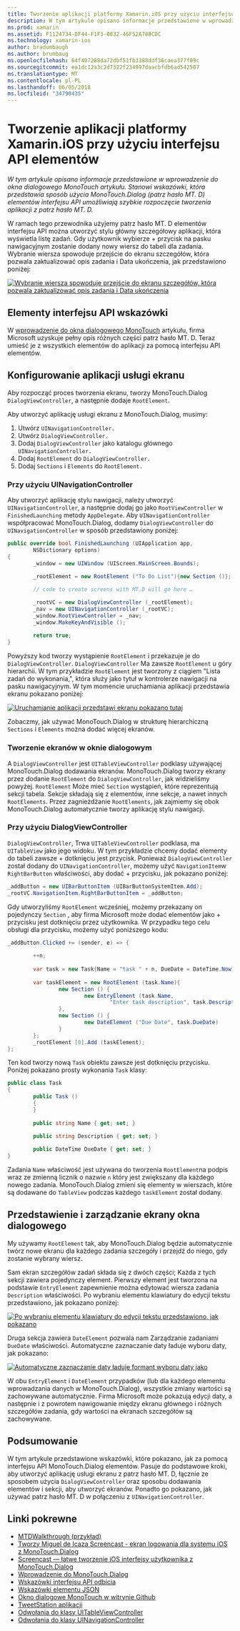 ```yaml
---
title: Tworzenie aplikacji platformy Xamarin.iOS przy użyciu interfejsu API elementów
description: W tym artykule opisano informacje przedstawione w wprowadzenie do okna dialogowego MonoTouch artykułu. Stanowi wskazówki, która przedstawia sposób użycia MonoTouch.Dialog (patrz hasło MT. D) elementów interfejsu API umożliwiają szybkie rozpoczęcie tworzenia aplikacji z patrz hasło MT. D.
ms.prod: xamarin
ms.assetid: F1124734-DF44-F1F3-0832-46F52A788CDC
ms.technology: xamarin-ios
author: bradumbaugh
ms.author: brumbaug
ms.openlocfilehash: 64f407288da72dbf51fb3388ddf36caea377f09c
ms.sourcegitcommit: ea1dc12a3c2d7322f234997daacbfdb6ad542507
ms.translationtype: MT
ms.contentlocale: pl-PL
ms.lasthandoff: 06/05/2018
ms.locfileid: "34790435"
---
```

# <a name="creating-a-xamarinios-application-using-the-elements-api"></a>Tworzenie aplikacji platformy Xamarin.iOS przy użyciu interfejsu API elementów

_W tym artykule opisano informacje przedstawione w wprowadzenie do okna dialogowego MonoTouch artykułu. Stanowi wskazówki, która przedstawia sposób użycia MonoTouch.Dialog (patrz hasło MT. D) elementów interfejsu API umożliwiają szybkie rozpoczęcie tworzenia aplikacji z patrz hasło MT. D._

W ramach tego przewodnika użyjemy patrz hasło MT. D elementów interfejsu API można utworzyć stylu główny szczegółowy aplikacji, która wyświetla listę zadań. Gdy użytkownik wybierze <span class="ui"> + </span> przycisk na pasku nawigacyjnym zostanie dodany nowy wiersz do tabeli dla zadania. Wybranie wiersza spowoduje przejście do ekranu szczegółów, która pozwala zaktualizować opis zadania i Data ukończenia, jak przedstawiono poniżej:

 [![](elements-api-walkthrough-images/01-task-list-app.png "Wybranie wiersza spowoduje przejście do ekranu szczegółów, która pozwala zaktualizować opis zadania i Data ukończenia")](elements-api-walkthrough-images/01-task-list-app.png#lightbox)

 <a name="Elements_API_Walkthrough" />


## <a name="elements-api-walkthrough"></a>Elementy interfejsu API wskazówki

W [wprowadzenie do okna dialogowego MonoTouch](~/ios/user-interface/monotouch.dialog/index.md) artykułu, firma Microsoft uzyskuje pełny opis różnych części patrz hasło MT. D. Teraz umieść je z wszystkich elementów do aplikacji za pomocą interfejsu API elementów.

 <a name="Setting_up_the_Multi-Screen_Application" />


## <a name="setting-up-the-multi-screen-application"></a>Konfigurowanie aplikacji usługi ekranu

Aby rozpocząć proces tworzenia ekranu, tworzy MonoTouch.Dialog `DialogViewController`, a następnie dodaje `RootElement`.

Aby utworzyć aplikację usługi ekranu z MonoTouch.Dialog, musimy:

1.  Utwórz  `UINavigationController.`
1.  Utwórz  `DialogViewController.`
1.  Dodaj `DialogViewController` jako katalogu głównego  `UINavigationController.` 
1.  Dodaj `RootElement` do  `DialogViewController.`
1.  Dodaj `Sections` i `Elements` do  `RootElement.` 


 <a name="Using_A_UINavigationController" />


### <a name="using-a-uinavigationcontroller"></a>Przy użyciu UINavigationController

Aby utworzyć aplikację stylu nawigacji, należy utworzyć `UINavigationController`, a następnie dodaj go jako `RootViewController` w `FinishedLaunching` metody `AppDelegate`. Aby `UINavigationController` współpracować MonoTouch.Dialog, dodamy `DialogViewController` do `UINavigationController` w sposób przedstawiony poniżej:

```csharp
public override bool FinishedLaunching (UIApplication app, 
        NSDictionary options)
{
        _window = new UIWindow (UIScreen.MainScreen.Bounds);
            
        _rootElement = new RootElement ("To Do List"){new Section ()};

        // code to create screens with MT.D will go here …

        _rootVC = new DialogViewController (_rootElement);
        _nav = new UINavigationController (_rootVC);
        _window.RootViewController = _nav;
        _window.MakeKeyAndVisible ();
            
        return true;
}
```

Powyższy kod tworzy wystąpienie `RootElement` i przekazuje je do `DialogViewController`. `DialogViewController` Ma zawsze `RootElement` u góry hierarchii. W tym przykładzie `RootElement` jest tworzony z ciągiem "Lista zadań do wykonania,", która służy jako tytuł w kontrolerze nawigacji na pasku nawigacyjnym. W tym momencie uruchamiania aplikacji przedstawia ekranu pokazano poniżej:

 [![](elements-api-walkthrough-images/02-to-do-list-screen-.png "Uruchamianie aplikacji przedstawi ekranu pokazano tutaj")](elements-api-walkthrough-images/02-to-do-list-screen-.png#lightbox)

Zobaczmy, jak używać MonoTouch.Dialog w strukturę hierarchiczną `Sections` i `Elements` można dodać więcej ekranów.

 <a name="Creating_the_Dialog_Screens" />


### <a name="creating-the-dialog-screens"></a>Tworzenie ekranów w oknie dialogowym

A `DialogViewController` jest `UITableViewController` podklasy używającej MonoTouch.Dialog dodawania ekranów. MonoTouch.Dialog tworzy ekrany przez dodanie `RootElement` do `DialogViewController`, jak widzieliśmy powyżej. `RootElement` Może mieć `Section` wystąpień, które reprezentują sekcji tabela.
Sekcje składają się z elementów, inne sekcje, a nawet innych `RootElements`. Przez zagnieżdżanie `RootElements`, jak zajmiemy się obok MonoTouch.Dialog automatycznie tworzy aplikację stylu nawigacji.

 <a name="Using_DialogViewController" />


### <a name="using-dialogviewcontroller"></a>Przy użyciu DialogViewController

`DialogViewController`, Trwa `UITableViewController` podklasa, ma `UITableView` jako jego widoku. W tym przykładzie chcemy dodać elementy do tabeli zawsze <span class="ui"> + </span> dotknięciu jest przycisk. Ponieważ `DialogViewController` został dodany do `UINavigationController`, możemy użyć `NavigationItem`w `RightBarButton` właściwości, aby dodać <span class="ui"> + </span> przycisku, jak pokazano poniżej:

```csharp
_addButton = new UIBarButtonItem (UIBarButtonSystemItem.Add);
_rootVC.NavigationItem.RightBarButtonItem = _addButton;
```

Gdy utworzyliśmy `RootElement` wcześniej, możemy przekazany on pojedynczy `Section` , aby firma Microsoft może dodać elementów jako <span class="ui"> + </span> przycisku jest dotknięciu przez użytkownika. W przypadku tego celu obsługi dla przycisku, możemy użyć poniższego kodu:

```csharp
_addButton.Clicked += (sender, e) => {
                
        ++n;
                
        var task = new Task{Name = "task " + n, DueDate = DateTime.Now};
                
        var taskElement = new RootElement (task.Name){
                new Section () {
                        new EntryElement (task.Name, 
                                "Enter task description", task.Description)
                },
                new Section () {
                        new DateElement ("Due Date", task.DueDate)
                }
        };
        _rootElement [0].Add (taskElement);
};
```

Ten kod tworzy nową `Task` obiektu zawsze jest dotknięciu przycisku. Poniżej pokazano prosty wykonania `Task` klasy:

```csharp
public class Task
{   
        public Task ()
        {
        }
        
        public string Name { get; set; }
        
        public string Description { get; set; }

        public DateTime DueDate { get; set; }
}
```

 []()

Zadania `Name` właściwość jest używana do tworzenia `RootElement`na podpis wraz ze zmienną licznik o nazwie `n` który jest zwiększany dla każdego nowego zadania. MonoTouch.Dialog zmieni się elementy w wierszach, które są dodawane do `TableView` podczas każdego `taskElement` został dodany.

 <a name="Presenting_and_Managing_Dialog_Screens" />


## <a name="presenting-and-managing-dialog-screens"></a>Przedstawienie i zarządzanie ekrany okna dialogowego

My używamy `RootElement` tak, aby MonoTouch.Dialog będzie automatycznie twórz nowe ekranu dla każdego zadania szczegóły i przejdź do niego, gdy zostanie wybrany wiersz.

Sam ekran szczegółów zadań składa się z dwóch części; Każda z tych sekcji zawiera pojedynczy element. Pierwszy element jest tworzona na podstawie `EntryElement` zapewnienie można edytować wiersza zadania `Description` właściwości. Po wybraniu elementu klawiatury do edycji tekstu przedstawiono, jak pokazano poniżej:

 [![](elements-api-walkthrough-images/03-create-task.png "Po wybraniu elementu klawiatury do edycji tekstu przedstawiono, jak pokazano")](elements-api-walkthrough-images/03-create-task.png#lightbox)

Druga sekcja zawiera `DateElement` pozwala nam Zarządzanie zadaniami `DueDate` właściwości. Automatyczne zaznaczanie daty ładuje wyboru daty, jak pokazano:

 [![](elements-api-walkthrough-images/04-date-picker.png "Automatyczne zaznaczanie daty ładuje formant wyboru daty jako")](elements-api-walkthrough-images/04-date-picker.png#lightbox)

W obu `EntryElement` i `DateElement` przypadków (lub dla każdego elementu wprowadzania danych w MonoTouch.Dialog), wszystkie zmiany wartości są zachowywane automatycznie. Firma Microsoft może pokazują edycji daty, a następnie i z powrotem nawigowanie między ekranu głównego i różnych szczegółów zadania, gdy wartości na ekranach szczegółów są zachowywane.

 <a name="Summary" />


## <a name="summary"></a>Podsumowanie

W tym artykule przedstawione wskazówki, które pokazano, jak za pomocą interfejsu API MonoTouch.Dialog elementów. Pasuje do podstawowe kroki, aby utworzyć aplikację usługi ekranu z patrz hasło MT. D, łącznie ze sposobem użycia `DialogViewController` oraz sposobu dodawania elementów i sekcji, aby utworzyć ekranów. Ponadto go pokazano, jak używać patrz hasło MT. D w połączeniu z `UINavigationController`.


## <a name="related-links"></a>Linki pokrewne

- [MTDWalkthrough (przykład)](https://developer.xamarin.com/samples/MTDWalkthrough/)
- [Tworzy Miguel de Icaza Screencast - ekran logowania dla systemu iOS z MonoTouch.Dialog](http://youtu.be/3butqB1EG0c)
- [Screencast — łatwe tworzenie iOS interfejsy użytkownika z MonoTouch.Dialog](http://youtu.be/j7OC5r8ZkYg)
- [Wprowadzenie do MonoTouch.Dialog](~/ios/user-interface/monotouch.dialog/index.md)
- [Wskazówki interfejsu API odbicia](~/ios/user-interface/monotouch.dialog/reflection-api-walkthrough.md)
- [Wskazówki elementu JSON](~/ios/user-interface/monotouch.dialog/json-element-walkthrough.md)
- [Okno dialogowe MonoTouch w witrynie Github](https://github.com/migueldeicaza/MonoTouch.Dialog)
- [TweetStation aplikacji](https://github.com/migueldeicaza/TweetStation)
- [Odwołania do klasy UITableViewController](http://developer.apple.com/library/ios/#DOCUMENTATION/UIKit/Reference/UITableViewController_Class/Reference/Reference.html)
- [Odwołania do klasy UINavigationController](http://developer.apple.com/library/ios/#documentation/UIKit/Reference/UINavigationController_Class/Reference/Reference.html)
